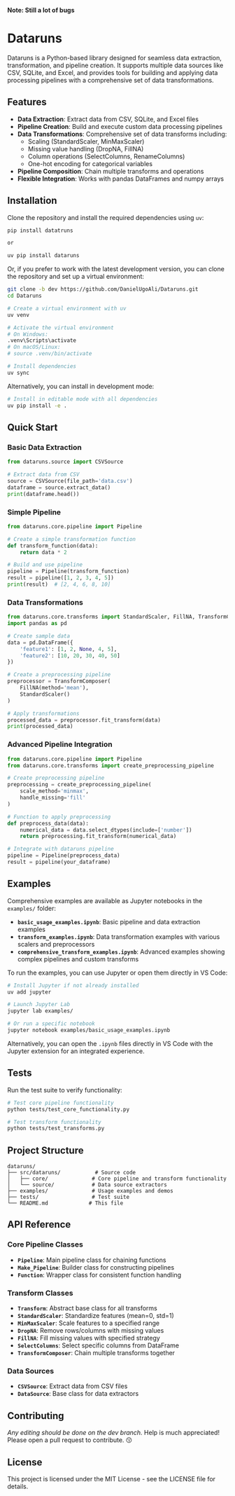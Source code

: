 **Note: Still a lot of bugs**
# Dataruns

Dataruns is a Python-based library designed for seamless data extraction, transformation, and pipeline creation. It supports multiple data sources like CSV, SQLite, and Excel, and provides tools for building and applying data processing pipelines with a comprehensive set of data transformations.

## Features

- **Data Extraction**: Extract data from CSV, SQLite, and Excel files
- **Pipeline Creation**: Build and execute custom data processing pipelines
- **Data Transformations**: Comprehensive set of data transforms including:
  - Scaling (StandardScaler, MinMaxScaler)
  - Missing value handling (DropNA, FillNA)  
  - Column operations (SelectColumns, RenameColumns)
  - One-hot encoding for categorical variables
- **Pipeline Composition**: Chain multiple transforms and operations
- **Flexible Integration**: Works with pandas DataFrames and numpy arrays

## Installation

Clone the repository and install the required dependencies using `uv`:

```bash
pip install datatruns

or 

uv pip install dataruns
```

Or, if you prefer to work with the latest development version, you can clone the repository and set up a virtual environment:

```bash
git clone -b dev https://github.com/DanielUgoAli/Dataruns.git
cd Dataruns

# Create a virtual environment with uv
uv venv

# Activate the virtual environment
# On Windows:
.venv\Scripts\activate
# On macOS/Linux:
# source .venv/bin/activate

# Install dependencies
uv sync
```

Alternatively, you can install in development mode:

```bash
# Install in editable mode with all dependencies
uv pip install -e .
```

## Quick Start

### Basic Data Extraction

```python
from dataruns.source import CSVSource

# Extract data from CSV
source = CSVSource(file_path='data.csv')
dataframe = source.extract_data()
print(dataframe.head())
```

### Simple Pipeline

```python
from dataruns.core.pipeline import Pipeline

# Create a simple transformation function
def transform_function(data):
    return data * 2

# Build and use pipeline
pipeline = Pipeline(transform_function)
result = pipeline([1, 2, 3, 4, 5])
print(result)  # [2, 4, 6, 8, 10]
```

### Data Transformations

```python
from dataruns.core.transforms import StandardScaler, FillNA, TransformComposer
import pandas as pd

# Create sample data
data = pd.DataFrame({
    'feature1': [1, 2, None, 4, 5],
    'feature2': [10, 20, 30, 40, 50]
})

# Create a preprocessing pipeline
preprocessor = TransformComposer(
    FillNA(method='mean'),
    StandardScaler()
)

# Apply transformations
processed_data = preprocessor.fit_transform(data)
print(processed_data)
```

### Advanced Pipeline Integration

```python
from dataruns.core.pipeline import Pipeline
from dataruns.core.transforms import create_preprocessing_pipeline

# Create preprocessing pipeline
preprocessing = create_preprocessing_pipeline(
    scale_method='minmax',
    handle_missing='fill'
)

# Function to apply preprocessing
def preprocess_data(data):
    numerical_data = data.select_dtypes(include=['number'])
    return preprocessing.fit_transform(numerical_data)

# Integrate with dataruns pipeline
pipeline = Pipeline(preprocess_data)
result = pipeline(your_dataframe)
```

## Examples

Comprehensive examples are available as Jupyter notebooks in the `examples/` folder:

- **`basic_usage_examples.ipynb`**: Basic pipeline and data extraction examples
- **`transform_examples.ipynb`**: Data transformation examples with various scalers and preprocessors
- **`comprehensive_transform_examples.ipynb`**: Advanced examples showing complex pipelines and custom transforms

To run the examples, you can use Jupyter or open them directly in VS Code:

```bash
# Install Jupyter if not already installed
uv add jupyter

# Launch Jupyter Lab
jupyter lab examples/

# Or run a specific notebook
jupyter notebook examples/basic_usage_examples.ipynb
```

Alternatively, you can open the `.ipynb` files directly in VS Code with the Jupyter extension for an integrated experience.

## Tests

Run the test suite to verify functionality:

```bash
# Test core pipeline functionality
python tests/test_core_functionality.py

# Test transform functionality
python tests/test_transforms.py
```

## Project Structure

```plaintext
dataruns/
├── src/dataruns/           # Source code
│   ├── core/              # Core pipeline and transform functionality
│   └── source/            # Data source extractors
├── examples/              # Usage examples and demos
├── tests/                 # Test suite
└── README.md             # This file
```

## API Reference

### Core Pipeline Classes

- **`Pipeline`**: Main pipeline class for chaining functions
- **`Make_Pipeline`**: Builder class for constructing pipelines
- **`Function`**: Wrapper class for consistent function handling

### Transform Classes

- **`Transform`**: Abstract base class for all transforms
- **`StandardScaler`**: Standardize features (mean=0, std=1)
- **`MinMaxScaler`**: Scale features to a specified range
- **`DropNA`**: Remove rows/columns with missing values
- **`FillNA`**: Fill missing values with specified strategy
- **`SelectColumns`**: Select specific columns from DataFrame
- **`TransformComposer`**: Chain multiple transforms together

### Data Sources

- **`CSVSource`**: Extract data from CSV files
- **`DataSource`**: Base class for data extractors

## Contributing

*Any editing should be done on the dev branch.*
Help is much appreciated! Please open a pull request to contribute. 😗

## License

This project is licensed under the MIT License - see the LICENSE file for details.
